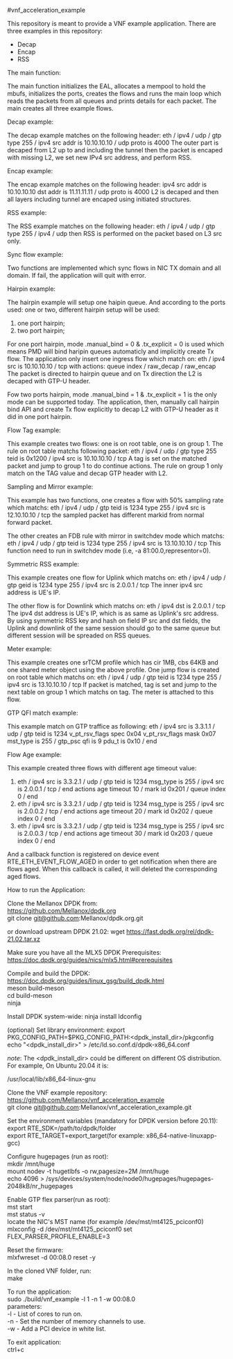 #vnf_acceleration_example

This repository is meant to provide a VNF example application.
There are three examples in this repository:
* Decap 
* Encap
* RSS 

The main function:

The main function initializes the EAL, allocates a mempool
to hold the mbufs, initializes the ports, creates the flows 
and runs the main loop which reads the packets from all queues 
and prints details for each packet.
The main creates all three example flows. 

Decap example:

The decap example matches on the following header:
eth / ipv4 / udp / gtp type 255 / ipv4 src addr is 10.10.10.10 /
udp proto is 4000
The outer part is decaped from L2 up to and including the tunnel
then the packet is encaped with missing L2,
we set new IPv4 src address, and perform RSS.

Encap example:

The encap example matches on the following header:
ipv4 src addr is 10.10.10.10 dst addr is 11.11.11.11 /
udp proto is 4000
L2 is decaped and then all layers including tunnel are encaped using 
initiated structures.

RSS example:

The RSS example matches on the following header:
eth / ipv4 / udp / gtp type 255 /  ipv4 / udp
then RSS is performed on the packet based on L3 src only.

Sync flow example:

Two functions are implemented which sync flows in NIC TX domain and all
domain.
If fail, the application will quit with error.

Hairpin example:

The hairpin example will setup one haipin queue. And according to the ports
used: one or two, different hairpin setup will be used:
1. one port hairpin;
2. two port hairpin;

For one port hairpin, mode .manual_bind = 0 & .tx_explicit = 0 is used which
means PMD will bind haripin queues automaticly and implicitly create Tx flow.
The application only insert one ingress flow which match on:
eth / ipv4 src is 10.10.10.10 / tcp
with actions:
queue index <hairpin queue> / raw_decap / raw_encap
The packet is directed to hairpin queue and on Tx direction the L2 is decaped
with GTP-U header.

Fow two ports hairpin, mode .manual_bind = 1 & .tx_explicit = 1 is the only
mode can be supported today.
The application, then, manually call hairpin bind API and create Tx flow
explicitly to decap L2 with GTP-U header as it did in one port hairpin.

Flow Tag example:

This example creates two flows: one is on root table, one is on group 1.
The rule on root table matchs following packet:
eth / ipv4 / udp / gtp type 255 teid is 0x1200 / ipv4 src is 10.10.10.10 / tcp
A tag is set on the matched packet and jump to group 1 to do continue actions.
The rule on group 1 only match on the TAG value and decap GTP header with L2.

Sampling and Mirror example:

This example has two functions, one creates a flow with 50% sampling rate
which matchs:
eth / ipv4 / udp / gtp teid is 1234 type 255 / ipv4 src is 12.10.10.10 / tcp
the sampled packet has different markid from normal forward packet.

The other creates an FDB rule with mirror in switchdev mode which matchs:
eth / ipv4 / udp / gtp teid is 1234 type 255 / ipv4 src is 13.10.10.10 / tcp
This function need to run in switchdev mode (i.e, -a 81:00.0,representor=0).

Symmetric RSS example:

This example creates one flow for Uplink which matchs on:
eth / ipv4 / udp / gtp geid is 1234 type 255 / ipv4 src is 2.0.0.1 / tcp
The inner ipv4 src address is UE's IP.

The other flow is for Downlink which matchs on:
eth / ipv4 dst is 2.0.0.1 / tcp
The ipv4 dst address is UE's IP, which is as same as Uplink's src address.
By using symmetric RSS key and hash on field IP src and dst fields, the Uplink
and downlink of the same session should go to the same queue but different
session will be spreaded on RSS queues.

Meter example:

This example creates one srTCM profile which has cir 1MB, cbs 64KB and
one shared meter object using the above profile.
One jump flow is created on root table which matchs on:
eth / ipv4 / udp / gtp teid is 1234 type 255 / ipv4 src is 13.10.10.10 / tcp
If packet is matched, tag is set and jump to the next table on group 1 which
matchs on tag. The meter is attached to this flow.

GTP QFI match example:

This example match on GTP traffice as following:
eth / ipv4 src is 3.3.1.1 / udp / gtp teid is 1234 v_pt_rsv_flags spec 0x04 v_pt_rsv_flags mask 0x07 mst_type is 255 / gtp_psc qfi is 9 pdu_t is 0x10 / end

Flow Age example:

This example created three flows with different age timeout value:
1. eth / ipv4 src is 3.3.2.1 / udp / gtp teid is 1234 msg_type is 255 / 
   ipv4 src is 2.0.0.1 / tcp / end actions age timeout 10 / mark id 0x201 / 
   queue index 0 / end
2. eth / ipv4 src is 3.3.2.1 / udp / gtp teid is 1234 msg_type is 255 / 
   ipv4 src is 2.0.0.2 / tcp / end actions age timeout 20 / mark id 0x202 / 
   queue index 0 / end
3. eth / ipv4 src is 3.3.2.1 / udp / gtp teid is 1234 msg_type is 255 / 
   ipv4 src is 2.0.0.3 / tcp / end actions age timeout 30 / mark id 0x203 / 
   queue index 0 / end

And a callback function is registered on device event RTE_ETH_EVENT_FLOW_AGED in
order to get notification when there are flows aged.
When this callback is called, it will deleted the corresponding aged flows.

How to run the Application:

Clone the Mellanox DPDK from:  
https://github.com/Mellanox/dpdk.org  
git clone git@github.com:Mellanox/dpdk.org.git

or download upstream DPDK 21.02:
wget https://fast.dpdk.org/rel/dpdk-21.02.tar.xz

Make sure you have all the MLX5 DPDK Prerequisites:  
https://doc.dpdk.org/guides/nics/mlx5.html#prerequisites

Compile and build the DPDK:  
https://doc.dpdk.org/guides/linux_gsg/build_dpdk.html  
meson build-meson  
cd build-meson  
ninja 

Install DPDK system-wide:
ninja install
ldconfig

(optional) Set library environment:
export PKG_CONFIG_PATH=$PKG_CONFIG_PATH:<dpdk_install_dir>/pkgconfig
echo "<dpdk_install_dir>" > /etc/ld.so.conf.d/dpdk-x86_64.conf

_note_:
The <dpdk_install_dir> could be different on different OS distribution.
For example, On Ubuntu 20.04 it is:

/usr/local/lib/x86_64-linux-gnu

Clone the VNF example repository:  
https://github.com/Mellanox/vnf_acceleration_example  
git clone git@github.com:Mellanox/vnf_acceleration_example.git

Set the environment variables (mandatory for DPDK version before 20.11): 
export RTE_SDK=/path/to/dpdk/folder  
export RTE_TARGET=export_target(for example: x86_64-native-linuxapp-gcc)

Configure hugepages (run as root):  
mkdir /mnt/huge  
mount nodev -t hugetlbfs -o rw,pagesize=2M /mnt/huge  
echo 4096 > /sys/devices/system/node/node0/hugepages/hugepages-2048kB/nr_hugepages

Enable GTP flex parser(run as root):  
mst start  
mst status -v  
locate the NIC's MST name (for example /dev/mst/mt4125_pciconf0)  
mlxconfig -d /dev/mst/mt4125_pciconf0 set FLEX_PARSER_PROFILE_ENABLE=3

Reset the firmware:  
mlxfwreset -d 00:08.0 reset -y

In the cloned VNF folder, run:  
make

To run the application:  
sudo ./build/vnf_example -l 1 -n 1 -w 00:08.0  
parameters:  
-l - List of cores to run on.  
-n - Set the number of memory channels to use.  
-w - Add a PCI device in white list.  

To exit application:  
ctrl+c


